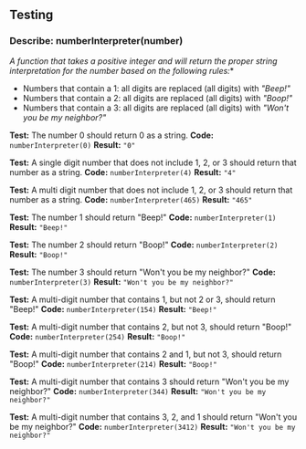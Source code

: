 ## Testing

### Describe: numberInterpreter(number)
*A function that takes a positive integer and will return the proper string interpretation for the number based on the following rules:**

* Numbers that contain a 1: all digits are replaced (all digits) with *"Beep!"*
* Numbers that contain a 2: all digits are replaced (all digits) with *"Boop!"*
* Numbers that contain a 3: all digits are replaced (all digits) with *"Won't you be my neighbor?"*

**Test:** The number 0 should return 0 as a string.
**Code:** `numberInterpreter(0)`
**Result:** `"0"`

**Test:** A single digit number that does not include 1, 2, or 3 should return that number as a string.
**Code:** `numberInterpreter(4)`
**Result:** `"4"`

**Test:** A multi digit number that does not include 1, 2, or 3 should return that number as a string.
**Code:** `numberInterpreter(465)`
**Result:** `"465"`

**Test:** The number 1 should return "Beep!"
**Code:** `numberInterpreter(1)`
**Result:** `"Beep!"`

**Test:** The number 2 should return "Boop!"
**Code:** `numberInterpreter(2)`
**Result:** `"Boop!"`

**Test:** The number 3 should return "Won't you be my neighbor?"
**Code:** `numberInterpreter(3)`
**Result:** `"Won't you be my neighbor?"`

**Test:** A multi-digit number that contains 1, but not 2 or 3, should return "Beep!"
**Code:** `numberInterpreter(154)`
**Result:** `"Beep!"`

**Test:** A multi-digit number that contains 2, but not 3, should return "Boop!"
**Code:** `numberInterpreter(254)`
**Result:** `"Boop!"`

**Test:** A multi-digit number that contains 2 and 1, but not 3, should return "Boop!"
**Code:** `numberInterpreter(214)`
**Result:** `"Boop!"`

**Test:** A multi-digit number that contains 3 should return "Won't you be my neighbor?"
**Code:** `numberInterpreter(344)`
**Result:** `"Won't you be my neighbor?"`

**Test:** A multi-digit number that contains 3, 2, and 1 should return "Won't you be my neighbor?"
**Code:** `numberInterpreter(3412)`
**Result:** `"Won't you be my neighbor?"`